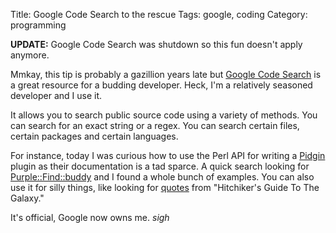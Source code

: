 Title: Google Code Search to the rescue
Tags: google, coding
Category: programming

**UPDATE:** Google Code Search was shutdown so this fun doesn't apply anymore.

Mmkay, this tip is probably a gazillion years late but [Google Code
Search](http://www.google.com/codesearch) is a great resource for a
budding developer. Heck, I'm a relatively seasoned developer and I use
it.

It allows you to search public source code using a variety of methods.
You can search for an exact string or a regex. You can search certain
files, certain packages and certain languages.

For instance, today I was curious how to use the Perl API for writing a
[Pidgin](http://www.pidgin.im) plugin as their documentation is a tad
sparce. A quick search looking for
[Purple::Find::buddy](http://www.google.com/codesearch?q=Purple%3A%3AFind%3A%3ABuddy&hl=en&btnG=Search+Code)
and I found a whole bunch of examples. You can also use it for silly
things, like looking for
[quotes](http://www.google.com/codesearch?hl=en&lr=&q=%22meaning+of+life%22&sbtn=Search)
from "Hitchiker's Guide To The Galaxy."

It's official, Google now owns me. *sigh*
